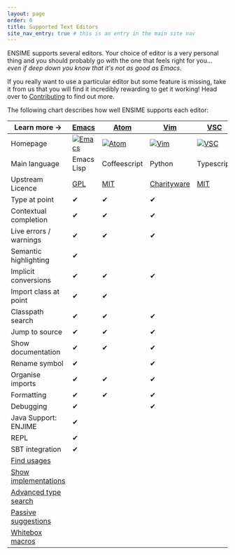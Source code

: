 ```yaml
---
layout: page
order: 6
title: Supported Text Editors
site_nav_entry: true # this is an entry in the main site nav
---
```


ENSIME supports several editors. Your choice of editor is a very personal thing and you should probably go with the one that feels right for you... *even if deep down you know that it's not as good as Emacs*.

If you really want to use a particular editor but some feature is missing, take it from us that you will find it incredibly rewarding to get it working! Head over to [Contributing](/contributing) to find out more.

The following chart describes how well ENSIME supports each editor:

| Learn more → | [Emacs](emacs) | [Atom](atom) | [Vim](vim) | [VSC](vscode) | [Sublime](sublime) |
|---------------------------------------|-------|------|-----|-----|---------|
| Homepage | [![Emacs](/talks/scalasphere16/images/emacs.svg)](http://nicolas-petton.fr/ressources/emacs-website/) | [![Atom](/talks/scalasphere16/images/atom-logo.svg)](https://atom.io/) | [![Vim](/talks/scalasphere16/images/vim-logo.svg)](http://www.vim.org/) | [![VSC](https://upload.wikimedia.org/wikipedia/commons/f/f3/Visual_Studio_Code_0.10.1_icon.png)](https://code.visualstudio.com/) | [![Sublime](/talks/scalasphere16/images/sublime-logo.svg)](https://www.sublimetext.com/) |
| Main language                         | Emacs Lisp  | Coffeescript | Python | Typescript | Python |
| Upstream Licence                      | [GPL](http://www.gnu.org/licenses/gpl.en.html) | [MIT](https://opensource.org/licenses/MIT) | [Charityware](http://vimdoc.sourceforge.net/htmldoc/uganda.html#license) | [MIT](https://opensource.org/licenses/MIT) | Proprietary |
| Type at point                         | ✔ | ✔ | ✔ | | ✔ |
| Contextual completion                 | ✔ | ✔ | ✔ | | ✔ |
| Live errors / warnings                | ✔ | ✔ | ✔ | | ✔ |
| Semantic highlighting                 | ✔ |   | | | |
| Implicit conversions                  | ✔ | ✔ | ✔ | | |
| Import class at point                 | ✔ | ✔ | | | ✔ |
| Classpath search                      | ✔ | ✔ | ✔ | | |
| Jump to source                        | ✔ | ✔ | ✔ | | ✔ |
| Show documentation                    | ✔ | ✔ | ✔ | | ✔ |
| Rename symbol                         | ✔ |   | ✔ | | ✔ |
| Organise imports                      | ✔ | ✔ | ✔ | | ✔ |
| Formatting                            | ✔ | ✔ | ✔ | | |
| Debugging                             | ✔ |   | ✔ | | ✔ |
| Java Support: ENJIME                  | ✔ |   | | | |
| REPL                                  | ✔ |   | | | |
| SBT integration                       | ✔ |   | | | |
| [Find usages](https://github.com/ensime/ensime-server/issues/425) | | | | | |
| [Show implementations](https://github.com/ensime/ensime-server/issues/1131) | | | | | |
| [Advanced type search](https://github.com/ensime/ensime-server/issues/472) | | | | | |
| [Passive suggestions](https://github.com/ensime/ensime-server/issues/848) | | | | | |
| [Whitebox macros](https://github.com/fommil/imaginary-friend) | | | | | |


